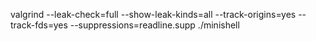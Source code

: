 valgrind --leak-check=full --show-leak-kinds=all --track-origins=yes --track-fds=yes --suppressions=readline.supp ./minishell
